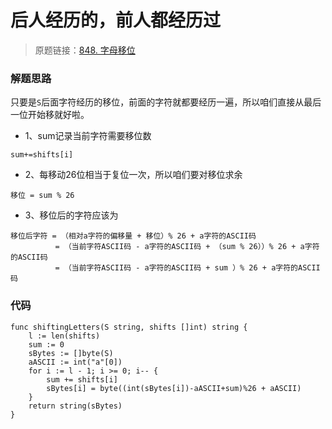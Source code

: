 # 后人经历的，前人都经历过
> 原题链接：[848. 字母移位](https://leetcode-cn.com/problems/shifting-letters/)

### 解题思路
只要是``S``后面字符经历的移位，前面的字符就都要经历一遍，所以咱们直接从最后一位开始移就好啦。

* 1、sum记录当前字符需要移位数
```
sum+=shifts[i]
```
* 2、每移动26位相当于复位一次，所以咱们要对移位求余
```
移位 = sum % 26
```
* 3、移位后的字符应该为
```
移位后字符 = （相对a字符的偏移量 + 移位）% 26 + a字符的ASCII码
          = （当前字符ASCII码 - a字符的ASCII码 + （sum % 26））% 26 + a字符的ASCII码
          = （当前字符ASCII码 - a字符的ASCII码 + sum ）% 26 + a字符的ASCII码
```


### 代码

```golang
func shiftingLetters(S string, shifts []int) string {
	l := len(shifts)
	sum := 0
	sBytes := []byte(S)
	aASCII := int("a"[0])
	for i := l - 1; i >= 0; i-- {
		sum += shifts[i]
		sBytes[i] = byte((int(sBytes[i])-aASCII+sum)%26 + aASCII)
	}
	return string(sBytes)
}
```
